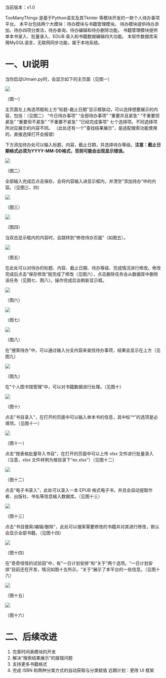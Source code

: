 当前版本：v1.0

TooManyThings 是基于Python语言及其Tkinter 等模块开发的一款个人待办事项平台。
本平台包括两个大模块：待办模块与书籍管理模块。
待办模块提供待办添加，待办四项分类法，待办查询，待办编辑和待办删除功能。
书籍管理模块提供单本书录入、批量录入、EDUB 录入和书籍数据编辑四大功能。 
本软件数据库采用MySQL语言，无联网同步功能，属于本地系统。
# 一、UI说明
当你启动UImain.py时，会显示如下的主页面（见图一）

![](imgs/1.png)

（图一）

主页面左上角选项框和上方“标题-截止日期”显示框联动，可以选择想要展示的内容，包括：（见图二）
“今日待办事项”
“全部待办事项”
“重要并且紧急”
“不重要但紧急”
“重要但不紧急”
“不重要不紧急”
“已经完成事项”
七个选择项。不同选择项所对应展示的内容不同。
（此处还有一个"查找结果展示”，是适配搜索功能使用的，直接选择打开会报错）

下方添加待办处可以输入标题，内容，截止日期，并选择待办等级。**注意：截止日期格式必须为YYYY-MM-DD格式，否则可能会出现显示错误。**

![](imgs/2.1.png)

（图二）

全部输入完成后点击保存，会将内容输入进显示框内，并清空“添加待办”中的内容。（见图三、四）

![](imgs/3.png)

（图三）

![](imgs/2.png)

（图四）

当双击显示框内的内容时，会跳转到“修改待办页面”（如图五）。

![](imgs/5.png)

（图五）

在此处可以对待办的标题、内容、截止日期、待办等级、完成情况进行修改。修改完成后点击“保存修改”就完成了修改（见图六），点击删除任务会从数据库中删除该任务（见图七、图八）。操作完成后会刷新显示框。

![](imgs/5.1.png)

（图六）

![](imgs/5.2.png)

（图七）

![](imgs/5.3.png)

（图八）

在"搜索待办"中，可以通过输入分支内容来查找待办事项，结果会显示在上方（见图九）

![](imgs/4.png)

（图九）

在"个人图书馆管理"中，可以对书籍数据进行处理。（见图十）

![](imgs/6.0.png)

（图十）

点击"书目录入"，在打开的页面中可以输入单本书的信息，其中标“\*”的选项是必填项。（见图十一）

![](imgs/6.png)

（图十一）

点击“按表格批量导入书目”，在打开的页面中可以上传 xlsx 文件进行批量录入（注意，xlsx 文件样例为根目录下“ex.xlsx”）（见图十二）

![](imgs/7.png)

（图十二）

点击“电子书录入”，此处可以录入一本 EPUB 格式电子书，并且会自动提取作者、出版社、书名等信息输入数据库。（见图十三）

![](imgs/8.png)

（图十三）

点击"书目搜索/编辑/删除"，此处可以搜索需要修改的书籍并对其进行修改，默认会显示全部书籍。（见图十四）

![](imgs/9.png)

（图十四）

在“奇奇怪怪的试验田”中，有"一日计划安排"和“关于”两个选项。“一日计划安排”目前还在开发，情况如图十五所示。“关于”展示了本平台的一些信息。（见图十六）

![](imgs/10.png)

（图十五）

![](imgs/11.png)

（图十六）

# 二、后续改进
1. 完善时间表模块的开发
2. 解决“搜索结果展示”的报错问题
3. 支持更多书籍格式
4. 完成 ISBN 和两种分类方式的自动获取与分类赋值
远期计划：更改 UI 框架
